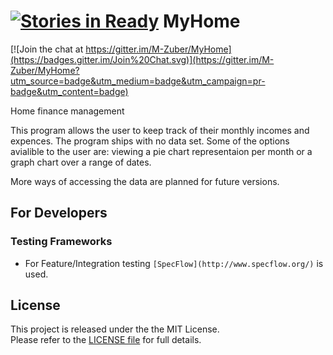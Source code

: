 [![Stories in Ready](https://badge.waffle.io/M-Zuber/MyHome.png?label=ready&title=Ready)](https://waffle.io/M-Zuber/MyHome)
MyHome
==========

[![Join the chat at https://gitter.im/M-Zuber/MyHome](https://badges.gitter.im/Join%20Chat.svg)](https://gitter.im/M-Zuber/MyHome?utm_source=badge&utm_medium=badge&utm_campaign=pr-badge&utm_content=badge)

Home finance management

This program allows the user to keep track of their monthly incomes and expences. The program ships with no data set.
Some of the options avialible to the user are: viewing a pie chart representaion per month or a graph chart over a 
range of dates.

More ways of accessing the data are planned for future versions.

## For Developers

### Testing Frameworks
- For Feature/Integration testing `[SpecFlow](http://www.specflow.org/)` is used.

## License

This project is released under the the MIT License. <br/> Please refer to the [LICENSE file](LICENSE) for full details.
